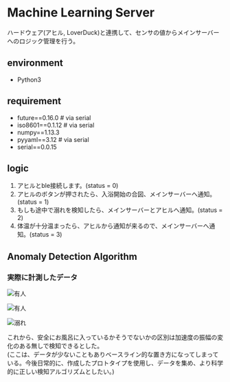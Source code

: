 # Machine Learning Server
ハードウェア(アヒル, LoverDuck)と連携して、センサの値からメインサーバーへのロジック管理を行う。

## environment
* Python3

## requirement
* future==0.16.0            # via serial
* iso8601==0.1.12           # via serial
* numpy==1.13.3
* pyyaml==3.12              # via serial
* serial==0.0.15

## logic
1. アヒルとble接続します。(status = 0)
2. アヒルのボタンが押されたら、入浴開始の合図、メインサーバーへ通知。(status = 1)
3. もしも途中で溺れを検知したら、メインサーバーとアヒルへ通知。(status = 2)
4. 体温が十分温まったら、アヒルから通知が来るので、メインサーバーへ通知。(status = 3)

## Anomaly Detection Algorithm
### 実際に計測したデータ
![有人](https://github.com/jphacks/TK_1720/blob/master/app/analysis/images/With%20Human.png "human")

![有人](https://github.com/jphacks/TK_1720/blob/master/app/analysis/images/Without%20Human.png "no human")

![溺れ](https://github.com/jphacks/TK_1720/blob/master/app/analysis/images/Sanking!!.png "sanking")

これから、安全にお風呂に入っているかそうでないかの区別は加速度の振幅の変化のある無しで検知できるとした。        
(ここは、データが少ないこともありベースライン的な置き方になってしまっている。今後日常的に、作成したプロトタイプを使用し、データを集め、より科学的に正しい検知アルゴリズムとしたい。)
